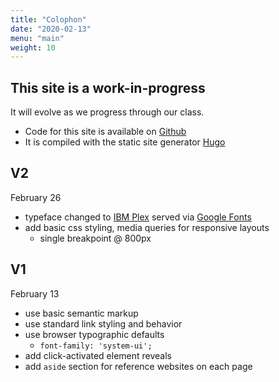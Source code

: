 ```yaml
---
title: "Colophon"
date: "2020-02-13"
menu: "main"
weight: 10
---
```


## This site is a work-in-progress

It will evolve as we progress through our class.

- Code for this site is available on [Github](https://github.com/risd-web/webtype-spring2020/)
- It is compiled with the static site generator [Hugo](https://gohugo.io/) 

## V2
<time>February 26</time>
- typeface changed to [IBM Plex](https://www.ibm.com/plex/) served via [Google Fonts](https://fonts.google.com/)
- add basic css styling, media queries for responsive layouts
	- single breakpoint @ 800px

## V1
<time>February 13</time>
- use basic semantic markup
- use standard link styling and behavior
- use browser typographic defaults
	- `font-family: 'system-ui';`
- add click-activated element reveals 
- add `aside` section for reference websites on each page